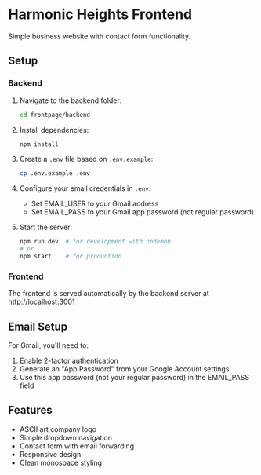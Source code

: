 # Harmonic Heights Frontend

Simple business website with contact form functionality.

## Setup

### Backend
1. Navigate to the backend folder:
   ```bash
   cd frontpage/backend
   ```

2. Install dependencies:
   ```bash
   npm install
   ```

3. Create a `.env` file based on `.env.example`:
   ```bash
   cp .env.example .env
   ```

4. Configure your email credentials in `.env`:
   - Set EMAIL_USER to your Gmail address
   - Set EMAIL_PASS to your Gmail app password (not regular password)

5. Start the server:
   ```bash
   npm run dev  # for development with nodemon
   # or
   npm start    # for production
   ```

### Frontend
The frontend is served automatically by the backend server at http://localhost:3001

## Email Setup
For Gmail, you'll need to:
1. Enable 2-factor authentication
2. Generate an "App Password" from your Google Account settings
3. Use this app password (not your regular password) in the EMAIL_PASS field

## Features
- ASCII art company logo
- Simple dropdown navigation
- Contact form with email forwarding
- Responsive design
- Clean monospace styling
